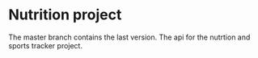 # Nutrition project
The master branch contains the last version.
The api for the nutrtion and sports tracker project.
